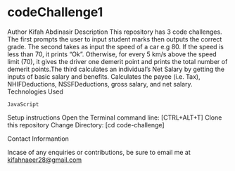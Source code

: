 # codeChallenge1
Author
Kifah Abdinasir
Description
This repository has 3 code challenges. The first prompts the user to input student marks then outputs the correct grade. The second takes as input the speed of a car e.g 80. If the speed is less than 70, it prints “Ok”. Otherwise, for every 5 km/s above the speed limit (70), it gives the driver one demerit point and prints the total number of demerit points.The third calculates an individual’s Net Salary by getting the inputs of basic salary and benefits. Calculates the payee (i.e. Tax), NHIFDeductions, NSSFDeductions, gross salary, and net salary.
Technologies Used

    JavaScript

Setup instructions
Open the Terminal command line: [CTRL+ALT+T]
Clone this repository
Change Directory: [cd code-challenge]


Contact Informantion

Incase of any enquiries or contributions, be sure to email me at kifahnaeer28@gmail.com

